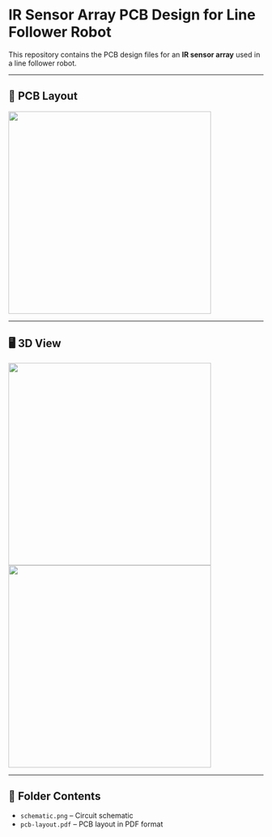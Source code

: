 # IR Sensor Array PCB Design for Line Follower Robot

This repository contains the PCB design files for an **IR sensor array** used in a line follower robot.  

---

## 📐 PCB Layout
<img src="pcb-layout.png" width="400">

---

## 🖥️ 3D View
<img src="3d-front.png" width="400">  
<img src="3d-back.png" width="400">

---

## 📂 Folder Contents
- `schematic.png` – Circuit schematic  
- `pcb-layout.pdf` – PCB layout in PDF format  

